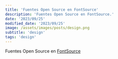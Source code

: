 ```yaml
---
title: 'Fuentes Open Source en FontSource'
description: 'Fuentes Open Source en FontSource.'
date: '2023/09/25'
modified_date: '2023/09/25'
image: /assets/images/posts/design.png
subtitle: 'design'
tags: 'design'
---
```


Fuentes Open Source en [FontSource](https://fontsource.org/)
